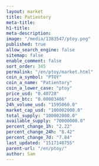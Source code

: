 ```yaml
---
layout: market
title: Patientory
meta-title: 
h1-title: 
meta-description: 
image: "/media/1383547/ptoy.png"
published: true
allow_search_engine: false
sitemap: false
enable_comment: false
sort_order: 345
permalink: "/en/ptoy/market.html"
coin_a_symbol: "PTOY"
coin_a_name: "Patientory"
coin_a_lower_case: "ptoy"
price_usd: "0.40728"
price_btc: "0.00003466"
24h_volume_usd: "1595060.0"
market_cap_usd: "100002000.0"
total_supply: "100002000.0"
available_supply: "70000000.0"
percent_change_1h: "2.22"
percent_change_24h: "8.42"
percent_change_7d: "7.84"
last_updated: "1517140755"
parent-url: "/en/ptoy/"
author: Sam
---
```


